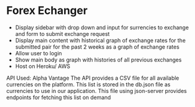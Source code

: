 # Forex Echanger
- Display sidebar with drop down and  input for surrencies to exchange and form to submit exchange request
- Display main content with historical graph of exchange rates for the submitted pair for the past 2 weeks as a graph of exchange rates
- Allow user to login 
- Show main body as graph with histories of all previous exchanges
- Host on Heroku/ AWS

API Used:
Alpha Vantage
The API provides a CSV file for all available currencies on the platform. This list is stored  in the db.json file as currencies to use in our application. This file using json-server provides endpoints for fetching this list on demand
